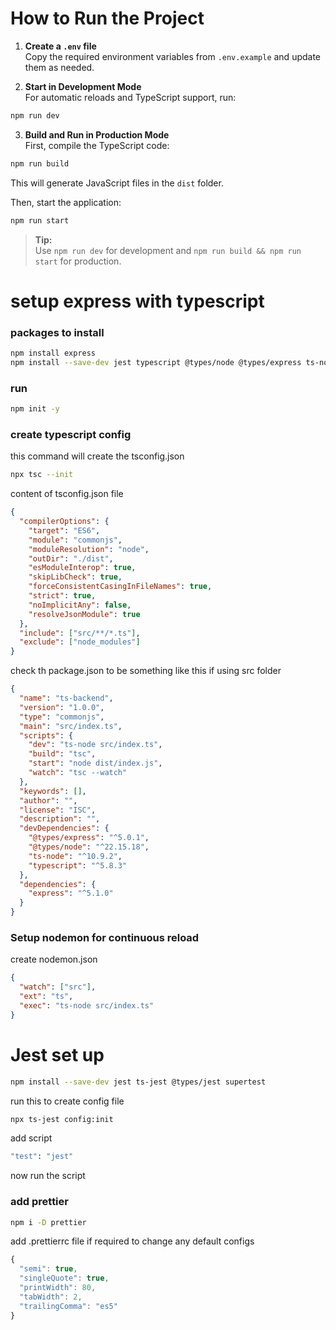 # How to Run the Project

1. **Create a `.env` file**  
  Copy the required environment variables from `.env.example` and update them as needed.

2. **Start in Development Mode**  
  For automatic reloads and TypeScript support, run:
  ```bash
  npm run dev
  ```

3. **Build and Run in Production Mode**  
  First, compile the TypeScript code:
  ```bash
  npm run build
  ```
  This will generate JavaScript files in the `dist` folder.

  Then, start the application:
  ```bash
  npm run start
  ```

> **Tip:**  
> Use `npm run dev` for development and `npm run build && npm run start` for production.

# setup express with typescript

### packages to install

```bash
npm install express
npm install --save-dev jest typescript @types/node @types/express ts-node nodemon
```

### run

```bash
npm init -y
```

### create typescript config

this command will create the tsconfig.json

```bash
npx tsc --init
```

content of tsconfig.json file

```json
{
  "compilerOptions": {
    "target": "ES6",
    "module": "commonjs",
    "moduleResolution": "node",
    "outDir": "./dist",
    "esModuleInterop": true,
    "skipLibCheck": true,
    "forceConsistentCasingInFileNames": true,
    "strict": true,
    "noImplicitAny": false,
    "resolveJsonModule": true
  },
  "include": ["src/**/*.ts"],
  "exclude": ["node_modules"]
}
```

check th package.json to be something like this if using src folder

```json
{
  "name": "ts-backend",
  "version": "1.0.0",
  "type": "commonjs",
  "main": "src/index.ts",
  "scripts": {
    "dev": "ts-node src/index.ts",
    "build": "tsc",
    "start": "node dist/index.js",
    "watch": "tsc --watch"
  },
  "keywords": [],
  "author": "",
  "license": "ISC",
  "description": "",
  "devDependencies": {
    "@types/express": "^5.0.1",
    "@types/node": "^22.15.18",
    "ts-node": "^10.9.2",
    "typescript": "^5.8.3"
  },
  "dependencies": {
    "express": "^5.1.0"
  }
}
```

### Setup nodemon for continuous reload

create nodemon.json

```json
{
  "watch": ["src"],
  "ext": "ts",
  "exec": "ts-node src/index.ts"
}
```

# Jest set up

```bash
npm install --save-dev jest ts-jest @types/jest supertest
```

run this to create config file

```bash
npx ts-jest config:init
```

add script

```bash
"test": "jest"
```

now run the script

### add prettier

```bash
npm i -D prettier
```

add .prettierrc file if required to change any default configs

```ts
{
  "semi": true,
  "singleQuote": true,
  "printWidth": 80,
  "tabWidth": 2,
  "trailingComma": "es5"
}
```
